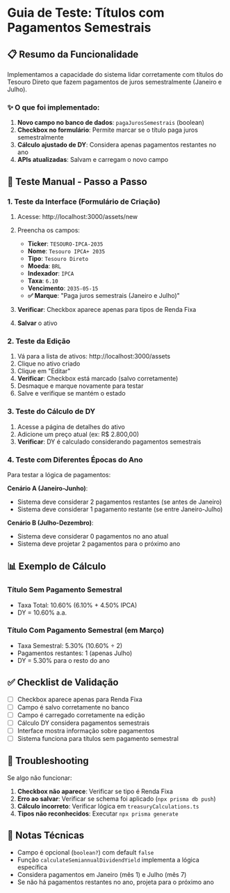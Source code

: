 # Guia de Teste: Títulos com Pagamentos Semestrais

## 📋 Resumo da Funcionalidade

Implementamos a capacidade do sistema lidar corretamente com títulos do Tesouro Direto que fazem pagamentos de juros semestralmente (Janeiro e Julho). 

### ✨ O que foi implementado:

1. **Novo campo no banco de dados**: `pagaJurosSemestrais` (boolean)
2. **Checkbox no formulário**: Permite marcar se o título paga juros semestralmente 
3. **Cálculo ajustado de DY**: Considera apenas pagamentos restantes no ano
4. **APIs atualizadas**: Salvam e carregam o novo campo

## 🧪 Teste Manual - Passo a Passo

### 1. Teste da Interface (Formulário de Criação)

1. Acesse: http://localhost:3000/assets/new
2. Preencha os campos:
   - **Ticker**: `TESOURO-IPCA-2035`
   - **Nome**: `Tesouro IPCA+ 2035`
   - **Tipo**: `Tesouro Direto`
   - **Moeda**: `BRL`
   - **Indexador**: `IPCA`
   - **Taxa**: `6.10`
   - **Vencimento**: `2035-05-15`
   - **✅ Marque**: "Paga juros semestrais (Janeiro e Julho)"

3. **Verificar**: Checkbox aparece apenas para tipos de Renda Fixa
4. **Salvar** o ativo

### 2. Teste da Edição

1. Vá para a lista de ativos: http://localhost:3000/assets
2. Clique no ativo criado
3. Clique em "Editar"
4. **Verificar**: Checkbox está marcado (salvo corretamente)
5. Desmaque e marque novamente para testar
6. Salve e verifique se mantém o estado

### 3. Teste do Cálculo de DY

1. Acesse a página de detalhes do ativo
2. Adicione um preço atual (ex: R$ 2.800,00)
3. **Verificar**: DY é calculado considerando pagamentos semestrais

### 4. Teste com Diferentes Épocas do Ano

Para testar a lógica de pagamentos:

**Cenário A (Janeiro-Junho)**:
- Sistema deve considerar 2 pagamentos restantes (se antes de Janeiro)
- Sistema deve considerar 1 pagamento restante (se entre Janeiro-Julho)

**Cenário B (Julho-Dezembro)**:
- Sistema deve considerar 0 pagamentos no ano atual
- Sistema deve projetar 2 pagamentos para o próximo ano

## 📊 Exemplo de Cálculo

### Título Sem Pagamento Semestral
- Taxa Total: 10.60% (6.10% + 4.50% IPCA)
- DY = 10.60% a.a.

### Título Com Pagamento Semestral (em Março)
- Taxa Semestral: 5.30% (10.60% ÷ 2)
- Pagamentos restantes: 1 (apenas Julho)
- DY = 5.30% para o resto do ano

## ✅ Checklist de Validação

- [ ] Checkbox aparece apenas para Renda Fixa
- [ ] Campo é salvo corretamente no banco
- [ ] Campo é carregado corretamente na edição  
- [ ] Cálculo DY considera pagamentos semestrais
- [ ] Interface mostra informação sobre pagamentos
- [ ] Sistema funciona para títulos sem pagamento semestral

## 🔧 Troubleshooting

Se algo não funcionar:

1. **Checkbox não aparece**: Verificar se tipo é Renda Fixa
2. **Erro ao salvar**: Verificar se schema foi aplicado (`npx prisma db push`)
3. **Cálculo incorreto**: Verificar lógica em `treasuryCalculations.ts`
4. **Tipos não reconhecidos**: Executar `npx prisma generate`

## 📝 Notas Técnicas

- Campo é opcional (`boolean?`) com default `false`
- Função `calculateSemiannualDividendYield` implementa a lógica específica
- Considera pagamentos em Janeiro (mês 1) e Julho (mês 7)
- Se não há pagamentos restantes no ano, projeta para o próximo ano
